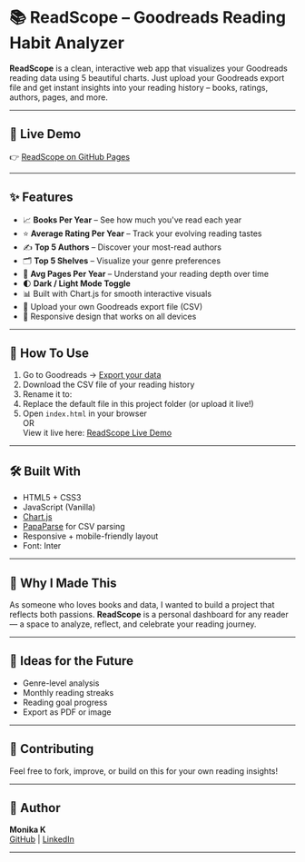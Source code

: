 # 📚 ReadScope – Goodreads Reading Habit Analyzer

**ReadScope** is a clean, interactive web app that visualizes your Goodreads reading data using 5 beautiful charts. Just upload your Goodreads export file and get instant insights into your reading history – books, ratings, authors, pages, and more.

---

## 🔗 Live Demo

👉 [ReadScope on GitHub Pages](https://monikak2004.github.io/readscope)  


---

## ✨ Features

- 📈 **Books Per Year** – See how much you've read each year
- ⭐ **Average Rating Per Year** – Track your evolving reading tastes
- ✍️ **Top 5 Authors** – Discover your most-read authors
- 🗂️ **Top 5 Shelves** – Visualize your genre preferences
- 📏 **Avg Pages Per Year** – Understand your reading depth over time
- 🌓 **Dark / Light Mode Toggle**
- 📊 Built with Chart.js for smooth interactive visuals
- 📁 Upload your own Goodreads export file (CSV)
- 🎯 Responsive design that works on all devices

---

## 📁 How To Use

1. Go to Goodreads → [Export your data](https://www.goodreads.com/review/import)
2. Download the CSV file of your reading history
3. Rename it to:  
4. Replace the default file in this project folder (or upload it live!)
5. Open `index.html` in your browser  
OR  
View it live here: [ReadScope Live Demo](https://yourusername.github.io/readscope)

---

## 🛠 Built With

- HTML5 + CSS3
- JavaScript (Vanilla)
- [Chart.js](https://www.chartjs.org/)
- [PapaParse](https://www.papaparse.com/) for CSV parsing
- Responsive + mobile-friendly layout
- Font: Inter

---

## 📌 Why I Made This

As someone who loves books and data, I wanted to build a project that reflects both passions. **ReadScope** is a personal dashboard for any reader — a space to analyze, reflect, and celebrate your reading journey.

---

## 🧠 Ideas for the Future

- Genre-level analysis
- Monthly reading streaks
- Reading goal progress
- Export as PDF or image

---

## 🙌 Contributing

Feel free to fork, improve, or build on this for your own reading insights!

---

## 👤 Author

**Monika K**  
[GitHub](https://github.com/monikak2004) | [LinkedIn](www.linkedin.com/in/monika-k-6a7643288)

---


